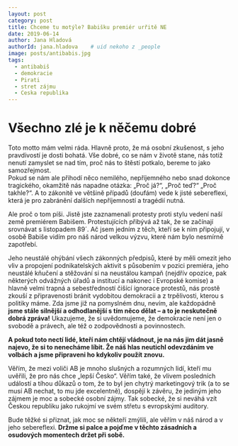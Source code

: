 ```yaml
---
layout: post
category: post
title: Chceme tu motýle? Babišku premiér urřitě NE  
date: 2019-06-14
author: Jana Hladová
authorId: jana.hladova    # uid nekoho z _people
image: posts/antibabis.jpg
tags:
  - antibabiš
  - demokracie
  - Pirati
  - stret zájmu
  - Ceska republika
---
```


# Všechno zlé je k něčemu dobré 

Toto motto mám velmi ráda. 
Hlavně proto, že má osobní zkušenost, s jeho pravdivostí je dosti bohatá. 
Vše dobré, co se nám v životě stane, nás totiž nenutí zamyslet se nad tím, proč nás to štěstí potkalo, bereme to jako samozřejmost.  
Pokud se nám ale přihodí něco nemilého, nepříjemného nebo snad dokonce tragického, okamžitě nás napadne otázka: „Proč já?“, „Proč teď?“ „Proč takhle?“. 
A to zákonitě ve většině případů (doufám) vede k jisté sebereflexi, která je pro zabránění dalších nepříjemností a tragédií nutná.  

Ale proč o tom píši.
Jistě jste zaznamenali protesty proti stylu vedení naší země premiérem Babišem. 
Protestujících přibývá až tak, že se začínají srovnávat s listopadem 89´. Ač jsem jedním z těch, kteří se k nim připojují, 
v osobě Babiše vidím pro náš národ velkou výzvu, které nám bylo nesmírně zapotřebí. 

Jeho neustálé ohýbání všech zákonných předpisů, které by měli omezit jeho vliv a propojení podnikatelských aktivit s působením v pozici premiéra, 
jeho neustálé kňučení a stěžování si na neustálou kampaň (nejdřív opozice, pak některých odvážných úřadů a institucí a nakonec i Evropské komise) 
a hlavně velmi trapná a sebestředností čišící ignorace protestů, nás prostě zkouší z připravenosti bránit vydobitou  demokracii a z trpělivosti, 
kterou s politiky máme. 
Zda jsme již na pomyslném dnu, nevím, ale každopádně **jsme stále silnější a odhodlanější s tím něco dělat – a to je neskutečně dobrá zpráva!** 
Ukazujeme, že si uvědomujeme, že demokracie není jen o svobodě a právech, ale též o zodpovědnosti a povinnostech.  

**A pokud toto nectí lidé, kteří nám chtějí vládnout, je na nás jim dát jasně najevo, že si to nenecháme líbit. 
Že náš hlas neutichl odevzdáním ve volbách a jsme připraveni ho kdykoliv použít znovu.** 

Věřím, že mezi voliči AB je mnoho slušných a rozumných lidí, kteří mu uvěřili, že pro nás chce „lepší Česko“. 
Věřím také, že vlivem posledních událostí a tíhou důkazů o tom, že to byl jen chytrý marketingový trik (a to se musí AB nechat, to mu jde excelentně), 
dospějí k závěru, že jediným jeho zájmem je moc a sobecké osobní zájmy. Tak sobecké, že si neváhá vzít Českou republiku jako rukojmí ve svém střetu s evropskými auditory. 

Bude těžké si přiznat, jak moc se někteří zmýlili, ale věřím v náš národ a v jeho sebereflexi. 
**Držme si palce a pojďme v těchto zásadních a osudových momentech držet při sobě.**
